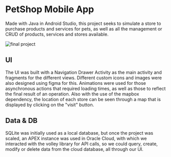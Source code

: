 # PetShop Mobile App
Made with Java in Android Studio, this project seeks to simulate a store to purchase products and services for pets, as well as all the management or CRUD of products, services and stores available.

![final project](https://github.com/JuanRojasC/PetShop-Mobile-App/blob/master/PetShop%20Mobile%20App.gif)

<h2>UI</h2>
The UI was built with a Navigation Drawer Activity as the main activity and fragments for the different views. Different custom icons and images were also designed using figma for this. Animations were used for those asynchronous actions that required loading times, as well as those to reflect the final result of an operation. Also with the use of the mapbox dependency, the location of each store can be seen through a map that is displayed by clicking on the "visit" button.

<h2>Data & DB</h2>
SQLite was initially used as a local database, but once the project was scaled, an APEX instance was used in Oracle Cloud, with which we interacted with the volley library for API calls, so we could query, create, modify or delete data from the cloud database, all through our UI.
